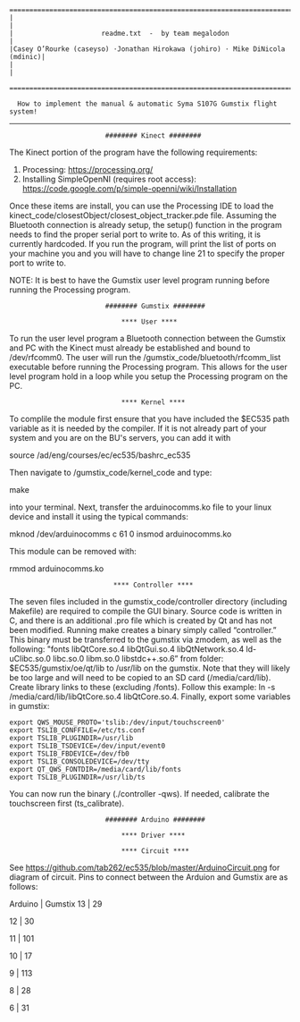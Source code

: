 
     =============================================================================
    |                                                                             |
    |                      readme.txt  -  by team megalodon                       |
    |Casey O’Rourke (caseyso) ⋅Jonathan Hirokawa (johiro) ⋅ Mike DiNicola (mdinic)|
    |                                                                             |
     =============================================================================

      How to implement the manual & automatic Syma S107G Gumstix flight system!

---------------------------------------------------------------------------------------

                            ######## Kinect ########
The Kinect portion of the program have the following requirements:
1. Processing: https://processing.org/
2. Installing SimpleOpenNI (requires root access): https://code.google.com/p/simple-openni/wiki/Installation

Once these items are install, you can use the Processing IDE to load the kinect_code/closestObject/closest_object_tracker.pde file. Assuming the Bluetooth connection is already setup, the setup() function in the program needs to find the proper serial port to write to. As of this writing, it is currently hardcoded. If you run the program, will print the list of ports on your machine you and you will have to change line 21 to specify the proper port to write to. 

NOTE: It is best to have the Gumstix user level program running before running the Processing program.


                            ######## Gumstix ########

                                **** User ****
To run the user level program a Bluetooth connection between the Gumstix and PC with the Kinect must already be established and bound to /dev/rfcomm0. The user will run the /gumstix_code/bluetooth/rfcomm_list executable before running the Processing program. This allows for the user level program hold in a loop while you setup the Processing program on the PC.

                                **** Kernel ****
To complile the module first ensure that you have included the $EC535 path variable as it is needed by the compiler.  If it is not already part of your system and you are on the BU's servers, you can add it with

source /ad/eng/courses/ec/ec535/bashrc_ec535

Then navigate to /gumstix_code/kernel_code and type:  

make

into your terminal.  Next, transfer the arduinocomms.ko file to your linux device and install it using the typical commands:

mknod /dev/arduinocomms c 61 0
insmod arduinocomms.ko

This module can be removed with:

rmmod arduinocomms.ko

                              **** Controller ****

The seven files included in the gumstix_code/controller directory (including Makefile) are required to compile the GUI binary. Source code is written in C, and there is an additional .pro file which is created by Qt and has not been modified. Running make creates a binary simply called “controller.” This binary must be transferred to the gumstix via zmodem, as well as the following: "fonts libQtCore.so.4 libQtGui.so.4 libQtNetwork.so.4 ld-uClibc.so.0 libc.so.0 libm.so.0 libstdc++.so.6” from folder: $EC535/gumstix/oe/qt/lib to /usr/lib on the gumstix. Note that they will likely be too large and will need to be copied to an SD card (/media/card/lib). Create library links to these (excluding /fonts). Follow this example: ln -s /media/card/lib/libQtCore.so.4 libQtCore.so.4. Finally, export some variables in gumstix:

    export QWS_MOUSE_PROTO='tslib:/dev/input/touchscreen0'
    export TSLIB_CONFFILE=/etc/ts.conf
    export TSLIB_PLUGINDIR=/usr/lib
    export TSLIB_TSDEVICE=/dev/input/event0
    export TSLIB_FBDEVICE=/dev/fb0
    export TSLIB_CONSOLEDEVICE=/dev/tty
    export QT_QWS_FONTDIR=/media/card/lib/fonts
    export TSLIB_PLUGINDIR=/usr/lib/ts

You can now run the binary (./controller -qws). If needed, calibrate the touchscreen first (ts_calibrate).

                            ######## Arduino ########

                                **** Driver ****

                                **** Circuit ****
See https://github.com/tab262/ec535/blob/master/ArduinoCircuit.png for diagram of circuit. Pins to connect between the Arduion and Gumstix are as follows:

Arduino   |    Gumstix
13        |    29

12        |    30

11        |    101 

10        |    17  

9         |    113 

8         |    28  

6         |    31







